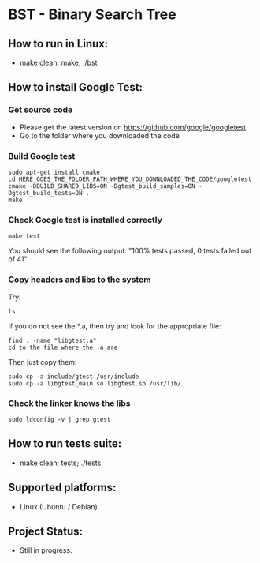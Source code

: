 # BST - Binary Search Tree

## How to run in Linux:
- make clean; make; ./bst

## How to install Google Test:

### Get source code
- Please get the latest version on https://github.com/google/googletest
- Go to the folder where you downloaded the code

### Build Google test

````
sudo apt-get install cmake
cd HERE_GOES_THE_FOLDER_PATH_WHERE_YOU_DOWNLOADED_THE_CODE/googletest
cmake -DBUILD_SHARED_LIBS=ON -Dgtest_build_samples=ON -Dgtest_build_tests=ON .
make
````

### Check Google test is installed correctly
````
make test
````
You should see the following output: "100% tests passed, 0 tests failed out of 41"

### Copy headers and libs to the system
Try:
````
ls
````
If you do not see the *.a, then try and look for the appropriate file:

````
find . -name "libgtest.a"
cd to the file where the .a are
````
Then just copy them:
````
sudo cp -a include/gtest /usr/include
sudo cp -a libgtest_main.so libgtest.so /usr/lib/
````

### Check the linker knows the libs
````
sudo ldconfig -v | grep gtest
````


## How to run tests suite:
- make clean; tests; ./tests

## Supported platforms:
- Linux (Ubuntu / Debian).

## Project Status:
- Still in progress.
